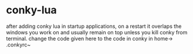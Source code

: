 conky-lua
=========

after adding conky lua in startup applications, on a restart it overlaps the windows you work on and usually 
remain on top unless you kill conky from terminal. 
change the code given here to the code in conky in home-> .conkyrc~

